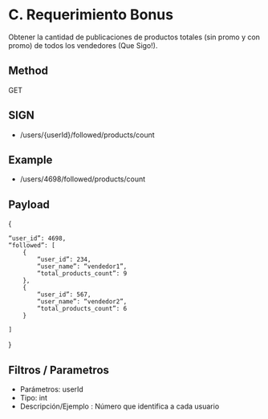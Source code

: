 # C. Requerimiento Bonus

Obtener la cantidad de publicaciones de productos totales (sin promo y con promo) de todos los vendedores (Que Sigo!).

## Method

GET

## SIGN

- /users/{userId}/followed/products/count

## Example

- /users/4698/followed/products/count

## Payload

{

	“user_id”: 4698,
	“followed”: [
		{
			“user_id”: 234,
			“user_name”: “vendedor1”,
			“total_products_count”: 9
		},
		{
			“user_id”: 567,
			“user_name”: “vendedor2”,
			“total_products_count”: 6
		}
		
	] 

}

## Filtros / Parametros

- Parámetros: userId
- Tipo: int
- Descripción/Ejemplo : Número que identifica a cada usuario
